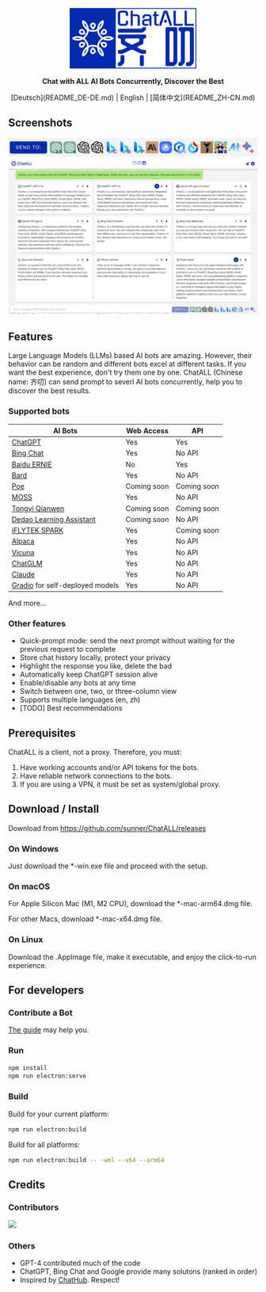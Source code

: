 <div align="center">
  <img src="src/assets/logo-cover.png" width=256></img>
  <p><strong>Chat with ALL AI Bots Concurrently, Discover the Best</strong></p>
[Deutsch](README_DE-DE.md) | English | [简体中文](README_ZH-CN.md)
</div>

## Screenshots

![Screenshot](screenshots/screenshot-2.png?raw=true)
![Screenshot](screenshots/screenshot-1.png?raw=true)

## Features

Large Language Models (LLMs) based AI bots are amazing. However, their behavior can be random and different bots excel at different tasks. If you want the best experience, don't try them one by one. ChatALL (Chinese name: 齐叨) can send prompt to severl AI bots concurrently, help you to discover the best results.

### Supported bots

| AI Bots                                                      | Web Access  | API         |
| ------------------------------------------------------------ | ----------- | ----------- |
| [ChatGPT](https://chat.openai.com)                           | Yes         | Yes         |
| [Bing Chat](https://www.bing.com/new)                        | Yes         | No API      |
| [Baidu ERNIE](https://yiyan.baidu.com/)                      | No          | Yes         |
| [Bard](https://bard.google.com/)                             | Yes         | No API      |
| [Poe](https://poe.com/)                                      | Coming soon | Coming soon |
| [MOSS](https://moss.fastnlp.top/)                            | Yes         | No API      |
| [Tongyi Qianwen](http://tongyi.aliyun.com/)                  | Coming soon | Coming soon |
| [Dedao Learning Assistant](https://ai.dedao.cn/)             | Coming soon | No API      |
| [iFLYTEK SPARK](http://xinghuo.xfyun.cn/)                    | Yes         | Coming soon |
| [Alpaca](https://crfm.stanford.edu/2023/03/13/alpaca.html)   | Yes         | No API      |
| [Vicuna](https://lmsys.org/blog/2023-03-30-vicuna/)          | Yes         | No API      |
| [ChatGLM](https://chatglm.cn/blog)                           | Yes         | No API      |
| [Claude](https://www.anthropic.com/index/introducing-claude) | Yes         | No API      |
| [Gradio](https://gradio.app/) for self-deployed models       | Yes         | No API      |

And more...

### Other features

- Quick-prompt mode: send the next prompt without waiting for the previous request to complete
- Store chat history locally, protect your privacy
- Highlight the response you like, delete the bad
- Automatically keep ChatGPT session alive
- Enable/disable any bots at any time
- Switch between one, two, or three-column view
- Supports multiple languages (en, zh)
- [TODO] Best recommendations

## Prerequisites

ChatALL is a client, not a proxy. Therefore, you must:

1. Have working accounts and/or API tokens for the bots.
2. Have reliable network connections to the bots.
3. If you are using a VPN, it must be set as system/global proxy.

## Download / Install

Download from https://github.com/sunner/ChatALL/releases

### On Windows

Just download the \*-win.exe file and proceed with the setup.

### On macOS

For Apple Silicon Mac (M1, M2 CPU), download the \*-mac-arm64.dmg file.

For other Macs, download \*-mac-x64.dmg file.

### On Linux

Download the .AppImage file, make it executable, and enjoy the click-to-run experience.

## For developers

### Contribute a Bot

[The guide](https://github.com/sunner/ChatALL/wiki/%E5%A6%82%E4%BD%95%E6%B7%BB%E5%8A%A0%E4%B8%80%E4%B8%AA%E6%96%B0%E7%9A%84-AI-%E5%AF%B9%E8%AF%9D%E6%9C%BA%E5%99%A8%E4%BA%BA) may help you.

### Run

```bash
npm install
npm run electron:serve
```

### Build

Build for your current platform:

```bash
npm run electron:build
```

Build for all platforms:

```bash
npm run electron:build -- -wml --x64 --arm64
```

## Credits

### Contributors

<a href="https://github.com/sunner/ChatALL/graphs/contributors">
  <img src="https://contrib.rocks/image?repo=sunner/ChatALL" />
</a>

### Others

- GPT-4 contributed much of the code
- ChatGPT, Bing Chat and Google provide many solutons (ranked in order)
- Inspired by [ChatHub](https://github.com/chathub-dev/chathub). Respect!
